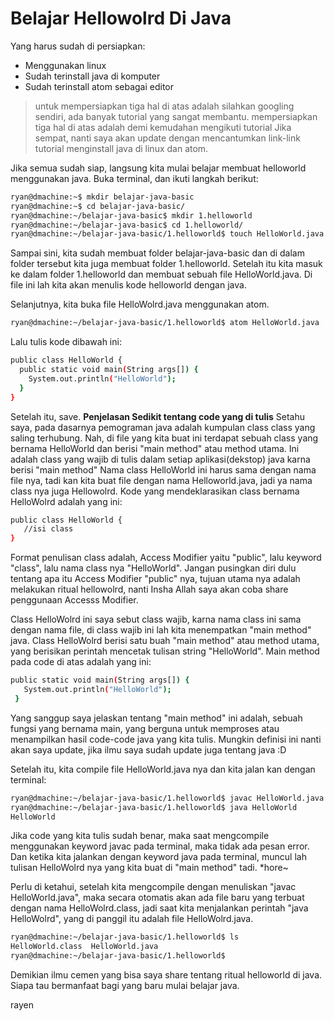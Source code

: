# Belajar Hellowolrd Di Java

Yang harus sudah di persiapkan:

  - Menggunakan linux
  - Sudah terinstall java di komputer
  - Sudah terinstall atom sebagai editor


> untuk mempersiapkan tiga hal di atas adalah silahkan googling sendiri, ada banyak tutorial yang sangat membantu.
> mempersiapkan tiga hal di atas adalah demi kemudahan mengikuti tutorial
> Jika sempat, nanti saya akan update dengan mencantumkan link-link tutorial menginstall java di linux dan atom.

Jika semua sudah siap, langsung kita mulai belajar membuat helloworld menggunakan java. Buka terminal, dan ikuti langkah berikut:

```sh
ryan@dmachine:~$ mkdir belajar-java-basic
ryan@dmachine:~$ cd belajar-java-basic/
ryan@dmachine:~/belajar-java-basic$ mkdir 1.helloworld
ryan@dmachine:~/belajar-java-basic$ cd 1.helloworld/
ryan@dmachine:~/belajar-java-basic/1.helloworld$ touch HelloWorld.java
```
Sampai sini, kita sudah membuat folder belajar-java-basic dan di dalam folder tersebut kita juga membuat folder 1.helloworld. Setelah itu kita masuk ke dalam folder 1.helloworld dan membuat sebuah file HelloWorld.java. Di file ini lah kita akan menulis kode helloworld dengan java.

Selanjutnya, kita buka file HelloWolrd.java menggunakan atom.
```sh
ryan@dmachine:~/belajar-java-basic/1.helloworld$ atom HelloWorld.java
```
Lalu tulis kode dibawah  ini:
```sh
public class HelloWorld {
  public static void main(String args[]) {
    System.out.println("HelloWorld");
  }
}
```
Setelah itu, save.
**Penjelasan Sedikit tentang code yang di tulis**
Setahu saya, pada dasarnya pemograman java adalah kumpulan class class yang saling terhubung.
Nah, di file yang kita buat ini terdapat sebuah class yang bernama HelloWorld dan berisi "main method" atau method utama. Ini adalah class yang wajib di tulis dalam setiap aplikasi(dekstop) java karna berisi "main method"
Nama class HelloWorld ini harus sama dengan nama file nya, tadi kan kita buat file dengan nama Helloworld.java, jadi ya nama class nya juga Hellowolrd.
Kode yang mendeklarasikan class bernama HelloWolrd adalah yang ini:

 ```sh
public class HelloWorld {
    //isi class
}
```
Format penulisan class adalah, Access Modifier yaitu "public", lalu keyword "class", lalu nama class nya "HelloWorld".
Jangan pusingkan diri dulu tentang apa itu Access Modifier "public" nya, tujuan utama nya adalah melakukan ritual hellowolrd, nanti Insha Allah saya akan coba share penggunaan Accesss Modifier.

Class HelloWolrd ini saya sebut class wajib, karna nama class ini sama dengan nama file, di class wajib ini lah kita menempatkan "main method" java.
Class HelloWolrd berisi satu buah "main method" atau method utama, yang berisikan perintah mencetak tulisan string "HelloWorld".
Main method pada code di atas adalah yang ini:
 ```sh
 public static void main(String args[]) {
    System.out.println("HelloWorld");
  }
```
Yang sanggup saya jelaskan tentang "main method" ini adalah, sebuah fungsi yang bernama main, yang berguna untuk memproses atau menampilkan hasil code-code java yang kita tulis. Mungkin definisi ini nanti akan saya update, jika ilmu saya sudah update juga tentang java :D

Setelah itu, kita compile file HelloWorld.java nya dan kita jalan kan dengan terminal:
```sh
ryan@dmachine:~/belajar-java-basic/1.helloworld$ javac HelloWorld.java
ryan@dmachine:~/belajar-java-basic/1.helloworld$ java HelloWorld
HelloWorld
```
Jika code yang kita tulis sudah benar, maka saat mengcompile menggunakan keyword javac pada terminal, maka tidak ada pesan error. Dan ketika kita jalankan dengan keyword java pada terminal, muncul lah tulisan HelloWolrd nya yang kita buat di "main method" tadi. *hore~

Perlu di ketahui, setelah kita mengcompile dengan menuliskan "javac HelloWorld.java", maka secara otomatis akan ada file baru yang terbuat dengan nama HelloWolrd.class, jadi saat kita menjalankan perintah "java HelloWolrd", yang di panggil itu adalah file HelloWolrd.java.
```sh
ryan@dmachine:~/belajar-java-basic/1.helloworld$ ls
HelloWorld.class  HelloWorld.java
ryan@dmachine:~/belajar-java-basic/1.helloworld$
```

Demikian ilmu cemen yang bisa saya share tentang ritual helloworld di java.
Siapa tau bermanfaat bagi yang baru mulai belajar java.



rayen
